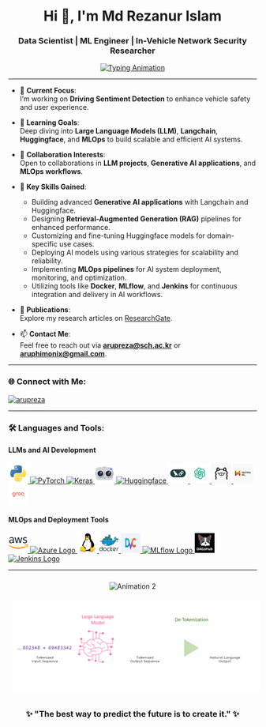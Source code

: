 <h1 align="center">Hi 👋, I'm Md Rezanur Islam</h1>
<h3 align="center">Data Scientist | ML Engineer | In-Vehicle Network Security Researcher</h3>

<p align="center">
  <a href="https://github.com/Arupreza">
    <img src="https://readme-typing-svg.demolab.com?font=Fira+Code&size=18&duration=4000&pause=1000&color=1A73E8&center=true&vCenter=true&width=800&lines=I+am+passionate+about+harnessing+the+power+of+Artificial+Intelligence.;With+a+background+in+in-vehicle+network+security+and+Machine+Learning.;My+work+spans+driving+behavior+analysis,+anomaly+detection,+NLP,;Computer+Vision,+and+in-vehicle+network+data+analysis." alt="Typing Animation" />
  </a>
</p>

---

- 🔭 **Current Focus**:  
  I’m working on **Driving Sentiment Detection** to enhance vehicle safety and user experience.

- 🌱 **Learning Goals**:  
  Deep diving into **Large Language Models (LLM)**, **Langchain**, **Huggingface**, and **MLOps** to build scalable and efficient AI systems.

- 👯 **Collaboration Interests**:  
  Open to collaborations in **LLM projects**, **Generative AI applications**, and **MLOps workflows**.

- 🤝 **Key Skills Gained**:  
  - Building advanced **Generative AI applications** with Langchain and Huggingface.  
  - Designing **Retrieval-Augmented Generation (RAG)** pipelines for enhanced performance.  
  - Customizing and fine-tuning Huggingface models for domain-specific use cases.  
  - Deploying AI models using various strategies for scalability and reliability.  
  - Implementing **MLOps pipelines** for AI system deployment, monitoring, and optimization.  
  - Utilizing tools like **Docker**, **MLflow**, and **Jenkins** for continuous integration and delivery in AI workflows.  

- 📝 **Publications**:  
  Explore my research articles on [ResearchGate](https://www.researchgate.net/profile/Md-Islam-1381).

- 📫 **Contact Me**:  
  Feel free to reach out via **arupreza@sch.ac.kr** or **aruphimonix@gmail.com**.

---

<h3 align="left">🌐 Connect with Me:</h3>
<p align="left">
  <a href="https://linkedin.com/in/arupreza" target="blank">
    <img align="center" src="https://raw.githubusercontent.com/rahuldkjain/github-profile-readme-generator/master/src/images/icons/Social/linked-in-alt.svg" alt="arupreza" height="30" width="40" />
  </a>
</p>

---

<h3 align="left">🛠️ Languages and Tools:</h3>

#### **LLMs and AI Development**
<p align="left"> 
  <a href="https://www.python.org" target="_blank" rel="noreferrer">
    <img src="https://raw.githubusercontent.com/devicons/devicon/master/icons/python/python-original.svg" alt="Python" width="40" height="40"/>
  </a>
  <a href="https://pytorch.org/" target="_blank" rel="noreferrer"> 
    <img src="https://www.vectorlogo.zone/logos/pytorch/pytorch-icon.svg" alt="PyTorch" width="40" height="40"/> 
  </a> 
  <a href="https://keras.io/" target="_blank" rel="noreferrer"> 
    <img src="https://upload.wikimedia.org/wikipedia/commons/a/ae/Keras_logo.svg" alt="Keras" width="40" height="40"/> 
  </a>
  <a href="https://ai.meta.com/tools/detectron2/" target="_blank" rel="noreferrer"> 
    <img src="Detectron2.png" alt="Detectron2.png" width="40" height="40"/> 
  </a>
  <a href="https://huggingface.co/" target="_blank" rel="noreferrer">
    <img src="https://huggingface.co/front/assets/huggingface_logo-noborder.svg" alt="Huggingface" width="40" height="40"/>
  </a>
  <a href="https://langchain.com/" target="_blank" rel="noreferrer">
    <img src="Langchain2.png" alt="LangChain Logo" width="40" height="40"/>
  </a>
  <a href="https://openai.com/" target="_blank" rel="noreferrer">
    <img src="OpenAI3.png" alt="OpenAI Logo" width="40" height="40"/>
  </a>
  <a href="https://ollama.ai/" target="_blank" rel="noreferrer">
    <img src="Ollama3.jpg" alt="Ollama Logo" width="40" height="40"/>
  </a>
  <a href="https://mistral.ai/" target="_blank" rel="noreferrer">
    <img src="Mistral.png" alt="Mistral Logo" width="40" height="40"/>
  </a>
  <a href="https://groq.com/" target="_blank" rel="noreferrer">
    <img src="Groq2.png" alt="Groq Logo" width="40" height="40"/>
  </a>
</p>

#### **MLOps and Deployment Tools**
<p align="left"> 
  <a href="https://aws.amazon.com" target="_blank" rel="noreferrer"> 
    <img src="https://raw.githubusercontent.com/devicons/devicon/master/icons/amazonwebservices/amazonwebservices-original-wordmark.svg" alt="AWS Logo" width="40" height="40"/> 
  </a> 
  <a href="https://azure.microsoft.com/" target="_blank" rel="noreferrer"> 
    <img src="https://upload.wikimedia.org/wikipedia/commons/a/a8/Microsoft_Azure_Logo.svg" alt="Azure Logo" width="40" height="40"/> 
  </a>
  <a href="https://www.linux.org/" target="_blank" rel="noreferrer"> 
    <img src="https://raw.githubusercontent.com/devicons/devicon/master/icons/linux/linux-original.svg" alt="Linux Logo" width="40" height="40"/> 
  </a> 
  <a href="https://www.docker.com/" target="_blank" rel="noreferrer"> 
    <img src="https://raw.githubusercontent.com/devicons/devicon/master/icons/docker/docker-original-wordmark.svg" alt="Docker Logo" width="40" height="40"/> 
  </a> 
  <a href="https://dvc.org/" target="_blank" rel="noreferrer">
    <img src="DVC.jpeg" alt="DVC Logo" width="40" height="40"/>
  </a>
  <a href="https://mlflow.org/" target="_blank" rel="noreferrer"> 
    <img src="https://github.com/mlflow/mlflow/blob/master/docs/source/_static/images/logos/mlflow-logo.svg" alt="MLflow Logo" width="40" height="40"/> 
  </a> 
  <a href="https://dagshub.com/" target="_blank" rel="noreferrer">
    <img src="DagsHub.png" alt="DagsHub Logo" width="40" height="40"/>
  </a>
  <a href="https://www.jenkins.io/" target="_blank" rel="noreferrer"> 
    <img src="https://www.jenkins.io/images/logos/jenkins/jenkins.svg" alt="Jenkins Logo" width="40" height="40"/> 
  </a> 
</p>



---

<div align="center">
  <img src="https://raw.githubusercontent.com/Arupreza/Arupreza/main/depthwise-separable-convolution-animation-3x3-kernel.gif" alt="Animation 2" width="337" style="vertical-align: middle; margin: 10px;" />
  <img src="https://raw.githubusercontent.com/Arupreza/Arupreza/main/LLMs2.gif" alt="Animation 3" width="500" style="vertical-align: middle; margin: 10px;" />
</div>

<h3 align="center">✨ "The best way to predict the future is to create it." ✨</h3>
